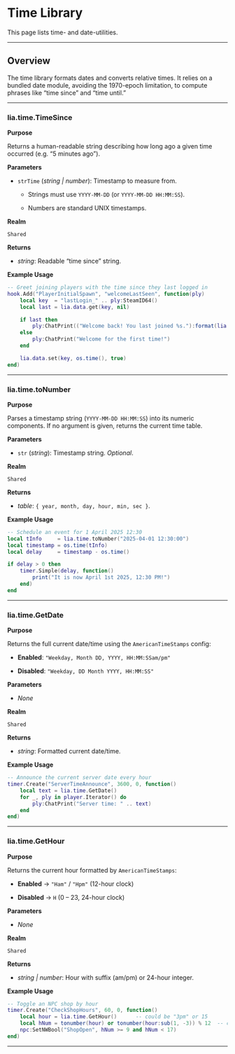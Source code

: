 # Time Library

This page lists time- and date-utilities.

---

## Overview

The time library formats dates and converts relative times. It relies on a bundled date module, avoiding the 1970-epoch limitation, to compute phrases like “time since” and “time until.”

---

### lia.time.TimeSince

**Purpose**

Returns a human-readable string describing how long ago a given time occurred (e.g. “5 minutes ago”).

**Parameters**

* `strTime` (*string | number*): Timestamp to measure from.

  * Strings must use `YYYY-MM-DD` (or `YYYY-MM-DD HH:MM:SS`).

  * Numbers are standard UNIX timestamps.

**Realm**

`Shared`

**Returns**

* *string*: Readable “time since” string.

**Example Usage**

```lua
-- Greet joining players with the time since they last logged in
hook.Add("PlayerInitialSpawn", "welcomeLastSeen", function(ply)
    local key  = "lastLogin_" .. ply:SteamID64()
    local last = lia.data.get(key, nil)

    if last then
        ply:ChatPrint(("Welcome back! You last joined %s."):format(lia.time.TimeSince(last)))
    else
        ply:ChatPrint("Welcome for the first time!")
    end

    lia.data.set(key, os.time(), true)
end)
```

---

### lia.time.toNumber

**Purpose**

Parses a timestamp string (`YYYY-MM-DD HH:MM:SS`) into its numeric components. If no argument is given, returns the current time table.

**Parameters**

* `str` (*string*): Timestamp string. *Optional*.

**Realm**

`Shared`

**Returns**

* *table*: `{ year, month, day, hour, min, sec }`.

**Example Usage**

```lua
-- Schedule an event for 1 April 2025 12:30
local tInfo     = lia.time.toNumber("2025-04-01 12:30:00")
local timestamp = os.time(tInfo)
local delay     = timestamp - os.time()

if delay > 0 then
    timer.Simple(delay, function()
        print("It is now April 1st 2025, 12:30 PM!")
    end)
end
```

---

### lia.time.GetDate

**Purpose**

Returns the full current date/time using the `AmericanTimeStamps` config:

* **Enabled**: `"Weekday, Month DD, YYYY, HH:MM:SSam/pm"`

* **Disabled**: `"Weekday, DD Month YYYY, HH:MM:SS"`

**Parameters**

* *None*

**Realm**

`Shared`

**Returns**

* *string*: Formatted current date/time.

**Example Usage**

```lua
-- Announce the current server date every hour
timer.Create("ServerTimeAnnounce", 3600, 0, function()
    local text = lia.time.GetDate()
    for _, ply in player.Iterator() do
        ply:ChatPrint("Server time: " .. text)
    end
end)
```

---

### lia.time.GetHour

**Purpose**

Returns the current hour formatted by `AmericanTimeStamps`:

* **Enabled** → `"Ham"` / `"Hpm"` (12-hour clock)

* **Disabled** → `H` (0 – 23, 24-hour clock)

**Parameters**

* *None*

**Realm**

`Shared`

**Returns**

* *string | number*: Hour with suffix (am/pm) or 24-hour integer.

**Example Usage**

```lua
-- Toggle an NPC shop by hour
timer.Create("CheckShopHours", 60, 0, function()
    local hour = lia.time.GetHour()      -- could be "3pm" or 15
    local hNum = tonumber(hour) or tonumber(hour:sub(1, -3)) % 12  -- convert if am/pm
    npc:SetNWBool("ShopOpen", hNum >= 9 and hNum < 17)
end)
```

---
